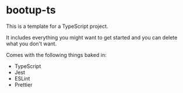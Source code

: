 # bootup-ts
This is a template for a TypeScript project.

It includes everything you might want to get started and you can delete what you don't want.

Comes with the following things baked in:
- TypeScript
- Jest
- ESLint
- Prettier
